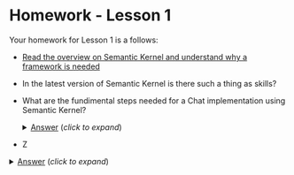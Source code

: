 # Homework - Lesson 1
Your homework for Lesson 1 is a follows:

- [Read the overview on Semantic Kernel and understand why a framework is needed](https://learn.microsoft.com/en-us/semantic-kernel/overview/) 
- In the latest version of Semantic Kernel is there such a thing as skills?
- What are the fundimental steps needed for a Chat implementation using Semantic Kernel?
  <details>
    <summary><u>Answer</u> (<i>click to expand</i>)</summary>
    <!-- have to be followed by an empty line! -->

      1. Create an Azure Open AI Service in Azure, you will need to store the Model Name, Endpoint and API Key for later use
      2. Create a Kernel Builder so you can construct Kernel instances
      3. Add the OpenAIChatCompletion service using the details from step 1
      4. Create an install of the Kernel
      5. Create a ChatHistory instance to store the Chat History
      6. Create an instance of the ChatCompletionService
      7. Read the user input
      8. Call the Chat Completion Service with the prompt history / user input
      9. Display the result of the chat completion
      10. Repeat
  </details>
- Z

<details>
    <summary><u>Answer</u> (<i>click to expand</i>)</summary>
    <!-- have to be followed by an empty line! -->

      1. Create an Azure Open AI Service in Azure, you will need to store the Model Name, Endpoint and API Key for later use
      2. Create a Kernel Builder so you can construct Kernel instances
      3. Add the OpenAIChatCompletion service using the details from step 1
      4. Create an install of the Kernel
      5. Create a ChatHistory instance to store the Chat History
      6. Create an instance of the ChatCompletionService
      7. Read the user input
      8. Call the Chat Completion Service with the prompt history / user input
      9. Display the result of the chat completion
      10. Repeat
  </details>
